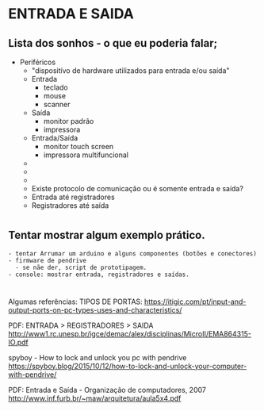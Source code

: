 # ENTRADA E SAIDA

## Lista dos sonhos - o que eu poderia falar;

- Periféricos
  - "dispositívo de hardware utilizados para entrada e/ou saída"
  - Entrada
    - teclado
    - mouse
    - scanner
  - Saída
    - monitor padrão
    - impressora
  - Entrada/Saída
    - monitor touch screen
    - impressora multifuncional
  - 
  - 
  - 
  - Existe protocolo de comunicação ou é somente entrada e saída?
  - Entrada até registradores
  - Registradores até saída

#

## Tentar mostrar algum exemplo prático.

    - tentar Arrumar um arduino e alguns componentes (botões e conectores)
    - firmware de pendrive
      - se nãe der, script de prototipagem.
    - console: mostrar entrada, registradores e saídas.

#

Algumas referências:
TIPOS DE PORTAS:
https://itigic.com/pt/input-and-output-ports-on-pc-types-uses-and-characteristics/

PDF: ENTRADA > REGISTRADORES > SAIDA
http://www1.rc.unesp.br/igce/demac/alex/disciplinas/MicroII/EMA864315-IO.pdf

spyboy - How to lock and unlock you pc with pendrive
https://spyboy.blog/2015/10/12/how-to-lock-and-unlock-your-computer-with-pendrive/

PDF: Entrada e Saída - Organização de computadores, 2007
http://www.inf.furb.br/~maw/arquitetura/aula5x4.pdf